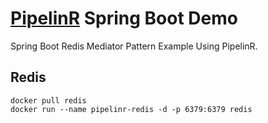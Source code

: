 # [PipelinR](https://github.com/sizovs/PipelinR) Spring Boot Demo

Spring Boot Redis Mediator Pattern Example Using PipelinR.


## Redis

```
docker pull redis
docker run --name pipelinr-redis -d -p 6379:6379 redis

```
